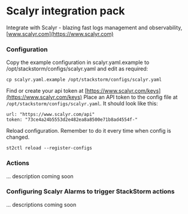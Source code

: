 # Scalyr integration pack

Integrate with Scalyr - blazing fast logs management and observability, [www.scalyr.com](https://www.scalyr.com)

### Configuration
Copy the example configuration in scalyr.yaml.example to /opt/stackstorm/configs/scalyr.yaml and edit as required:

    cp scalyr.yaml.example /opt/stackstorm/configs/scalyr.yaml

Find or create your api token at [https://www.scalyr.com/keys](https://www.scalyr.com/keys)
Place an API token to the config file at `/opt/stackstorm/configs/scalyr.yaml`. It should look like this:


    url: "https://www.scalyr.com/api"
    token: "73ce4a24b5553d2e482ea8a8500e71b8ad4554f-"

Reload configuration. Remember to do it every time when config is changed.

    st2ctl reload --register-configs

### Actions

... description coming soon


### Configuring Scalyr Alarms to trigger StackStorm actions

... descriptions coming soon
